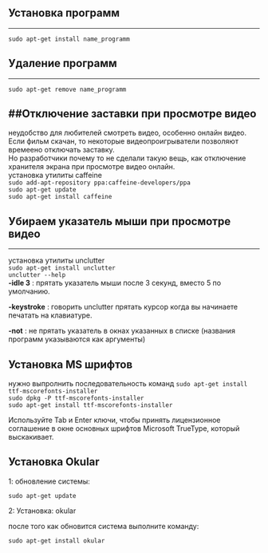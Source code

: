 
## Установка программ
---------------------------------

`sudo apt-get install name_programm`

## Удаление программ
---
`sudo apt-get remove name_programm` 

##Отключение заставки при просмотре видео
----------------------------------------
 неудобство для любителей смотреть видео, особенно онлайн видео.    
 Если фильм скачан, то некоторые видеопроигрыватели позволяют времеено отключать заставку.   
 Но разработчики почему то не сделали такую вещь, как отключение хранителя экрана при просмотре видео онлайн.  
установка утилиты caffeine   
`sudo add-apt-repository ppa:caffeine-developers/ppa`     
 `sudo apt-get update `    
 `sudo apt-get install caffeine`
 
## Убираем указатель мыши при просмотре видео
 ----------------------------------------
 
 установка утилиты unclutter   
 `sudo apt-get install unclutter`     
  `unclutter --help `    
  **-idle 3** : прятать указатель мыши после 3 секунд, вместо 5 по умолчанию.        
   
   **-keystroke** : говорить unclutter прятать курсор когда вы начинаете печатать на клавиатуре.          
   
   **-not** : не прятать указатель в окнах указанных в списке (названия программ указываются как аргументы)       
   
## Установка MS шрифтов

нужно выпролнить последовательность команд
`sudo apt-get install ttf-mscorefonts-installer`    
`sudo dpkg -P ttf-mscorefonts-installer`    
`sudo apt-get install ttf-mscorefonts-installer`    

Используйте Tab и Enter ключи, чтобы принять лицензионное соглашение в 
окне основных шрифтов Microsoft TrueType, который выскакивает.


## Установка Okular

 1: обновление системы:

	sudo apt-get update

 2: Установка: okular

после того как обновится система выполните команду:

	sudo apt-get install okular


